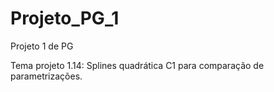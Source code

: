 # Projeto_PG_1
Projeto 1 de PG

Tema projeto 1.14: Splines quadrática C1 para comparação de
parametrizações.

